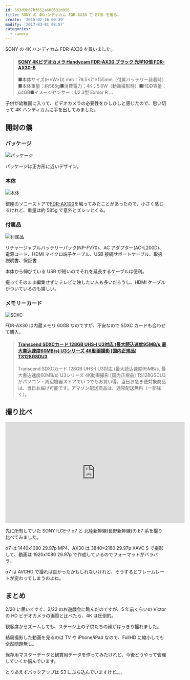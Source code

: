 ```yaml
---
id: 563d9b67bf652a600632d056
title: SONY の 4Kハンディカム FDR-AX30 で E7系 を撮る。
create: '2015-02-26 00:29'
modify: '2017-03-01 08:57'
categories:
  - camera
---
```


SONY の 4K ハンディカム FDR-AX30 を買いました。

<blockquote class="embedly-card" data-card-key="efc9713d77434ae8b88ef22dda0a91e8" data-card-controls="0" data-card-type="article" data-card-align="left"><h4><a href="https://amzn.to/2OqurgN">SONY 4Kビデオカメラ Handycam FDR-AX30 ブラック 光学10倍 FDR-AX30-B</a></h4><p>■本体サイズ(H×W×D) mm：78.5×71×155mm（付属バッテリー装着時）■本体重量：約585g■消費電力：4K：5.6W（動画撮影時）■HDD容量：64GB■イメージセンサー：1/2.3型 Exmor R ...</p></blockquote>
<script async src="//cdn.embedly.com/widgets/platform.js" charset="UTF-8"></script>

子供が幼稚園に入って、ビデオカメラの必要性をひしひしと感じたので、思い切って 4K ハンディカムに手を出してみました。

<!-- more -->

## 開封の儀

### パッケージ

![パッケージ](/images/2015/02/26/0001.png)

パッケージは正方形に近いデザイン。

### 本体

![本体](/images/2015/02/26/0002.png)

銀座のソニーストアで[FDR-AX100](http://www.amazon.co.jp/exec/obidos/ASIN/B00HVRG7MU/yug1224-22/ref=nosim/)を触ってみたことがあったので、小さく感じるけれど、重量は約 585g で意外とズシッとくる。

### 付属品

![付属品](/images/2015/02/26/0003.png)

リチャージャブルバッテリーパック(NP-FV70)、AC アダプター(AC-L200D)、電源コード、HDMI マイクロ端子ケーブル、USB 接続サポートケーブル、取扱説明書、保証書

本体から伸びている USB が短いのでそれを延長するケーブルは便利。

撮ってそのまま編集せずにテレビに映したい人も多いだろうし、HDMI ケーブルがついているのも嬉しい。

### メモリーカード

![SDXC](/images/2015/02/26/0004.png)

FDR-AX30 は内蔵メモリ 60GB なのですが、不安なので SDXC カードも合わせて購入。

<blockquote class="embedly-card" data-card-key="efc9713d77434ae8b88ef22dda0a91e8" data-card-controls="0" data-card-type="article-full" data-card-align="left"><h4><a href="https://amzn.to/2OybwAA">Transcend SDXCカード 128GB UHS-I U3対応 (最大読込速度95MB/s,最大書込速度60MB/s) U3シリーズ 4K動画撮影 [国内正規品] TS128GSDU3</a></h4><p>Transcend SDXCカード 128GB UHS-I U3対応 (最大読込速度95MB/s, 最大書込速度60MB/s) U3シリーズ 4K動画撮影 [国内正規品] TS128GSDU3がパソコン・周辺機器ストアでいつでもお買い得。当日お急ぎ便対象商品は、当日お届け可能です。アマゾン配送商品は、通常配送無料（一部除く）。</p></blockquote>
<script async src="//cdn.embedly.com/widgets/platform.js" charset="UTF-8"></script>

## 撮り比べ

<iframe width="560" height="315" src="https://www.youtube.com/embed/1OErYD2dVv4" frameborder="0" allowfullscreen></iframe>

先に所有していた SONY ILCE-7 α7 と 北陸新幹線(長野新幹線)の E7 系を撮り比べてみました。

α7 は 1440x1080 29.97p MP4、AX30 は 3840×2160 29.97p XAVC S で撮影して、動画は 1920x1080 29.97p で作成しているのでフォーマットがバラバラ。

α7 は AVCHD で撮れば良かったかもしれないけれど、そうするとフレームレートが変わってしまうのよね。

## まとめ

2/20 に届いてすぐ、2/22 のお遊戯会に臨んだのですが、5 年前くらいの Victor の HD ビデオカメラの画質と比べたら、4K は圧倒的。

観客席からズームしても、ステージ上の子供たちの顔がはっきり撮れました。

結局撮影した動画を見るのは TV や iPhone/iPad なので、FullHD に縮小しても全然問題無し。

保存用マスターデータと観賞用データを作ってみたけれど、今後どうやって管理していくか悩んでいます。

とりあえずバックアップは S3 にぶち込んでいますけど。。。
